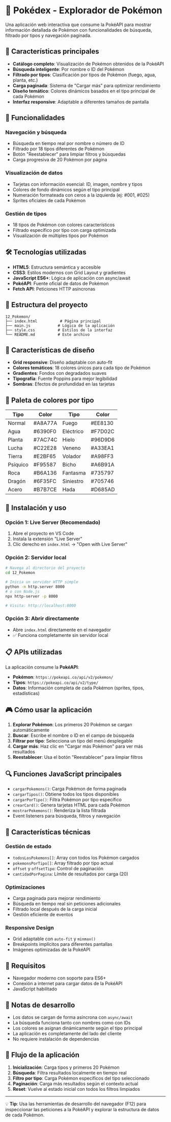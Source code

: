 # 🔴 Pokédex - Explorador de Pokémon

Una aplicación web interactiva que consume la PokéAPI para mostrar información detallada de Pokémon con funcionalidades de búsqueda, filtrado por tipos y navegación paginada.

## 🎯 Características principales

- **Catálogo completo**: Visualización de Pokémon obtenidos de la PokéAPI
- **Búsqueda inteligente**: Por nombre o ID del Pokémon
- **Filtrado por tipos**: Clasificación por tipos de Pokémon (fuego, agua, planta, etc.)
- **Carga paginada**: Sistema de "Cargar más" para optimizar rendimiento
- **Diseño temático**: Colores dinámicos basados en el tipo principal de cada Pokémon
- **Interfaz responsive**: Adaptable a diferentes tamaños de pantalla

## 🚀 Funcionalidades

### Navegación y búsqueda
- Búsqueda en tiempo real por nombre o número de ID
- Filtrado por 18 tipos diferentes de Pokémon
- Botón "Reestablecer" para limpiar filtros y búsquedas
- Carga progresiva de 20 Pokémon por página

### Visualización de datos
- Tarjetas con información esencial: ID, imagen, nombre y tipos
- Colores de fondo dinámicos según el tipo principal
- Numeración formateada con ceros a la izquierda (ej: #001, #025)
- Sprites oficiales de cada Pokémon

### Gestión de tipos
- 18 tipos de Pokémon con colores característicos
- Filtrado específico por tipo con carga optimizada
- Visualización de múltiples tipos por Pokémon

## 🛠️ Tecnologías utilizadas

- **HTML5**: Estructura semántica y accesible
- **CSS3**: Estilos modernos con Grid Layout y gradientes
- **JavaScript ES6+**: Lógica de aplicación con async/await
- **PokéAPI**: Fuente oficial de datos de Pokémon
- **Fetch API**: Peticiones HTTP asíncronas

## 📁 Estructura del proyecto

```
12_Pokemon/
├── index.html          # Página principal
├── main.js            # Lógica de la aplicación
├── style.css          # Estilos de la interfaz
└── README.md          # Este archivo
```

## 🎨 Características de diseño

- **Grid responsive**: Diseño adaptable con auto-fit
- **Colores temáticos**: 18 colores únicos para cada tipo de Pokémon
- **Gradientes**: Fondos con degradados suaves
- **Tipografía**: Fuente Poppins para mejor legibilidad
- **Sombras**: Efectos de profundidad en las tarjetas

## 🎨 Paleta de colores por tipo

| Tipo | Color | Tipo | Color |
|------|-------|------|-------|
| Normal | #A8A77A | Fuego | #EE8130 |
| Agua | #6390F0 | Eléctrico | #F7D02C |
| Planta | #7AC74C | Hielo | #96D9D6 |
| Lucha | #C22E28 | Veneno | #A33EA1 |
| Tierra | #E2BF65 | Volador | #A98FF3 |
| Psíquico | #F95587 | Bicho | #A6B91A |
| Roca | #B6A136 | Fantasma | #735797 |
| Dragón | #6F35FC | Siniestro | #705746 |
| Acero | #B7B7CE | Hada | #D685AD |

## 🔧 Instalación y uso

### Opción 1: Live Server (Recomendado)
1. Abre el proyecto en VS Code
2. Instala la extensión "Live Server"
3. Clic derecho en `index.html` → "Open with Live Server"

### Opción 2: Servidor local
```bash
# Navega al directorio del proyecto
cd 12_Pokemon

# Inicia un servidor HTTP simple
python -m http.server 8000
# o con Node.js
npx http-server -p 8000

# Visita: http://localhost:8000
```

### Opción 3: Abrir directamente
- Abre `index.html` directamente en el navegador
- ✅ Funciona completamente sin servidor local

## 📋 APIs utilizadas

La aplicación consume la **PokéAPI**:
- **Pokémon**: `https://pokeapi.co/api/v2/pokemon/`
- **Tipos**: `https://pokeapi.co/api/v2/type/`
- **Datos**: Información completa de cada Pokémon (sprites, tipos, estadísticas)

## 🎮 Cómo usar la aplicación

1. **Explorar Pokémon**: Los primeros 20 Pokémon se cargan automáticamente
2. **Buscar**: Escribe el nombre o ID en el campo de búsqueda
3. **Filtrar por tipo**: Selecciona un tipo del menú desplegable
4. **Cargar más**: Haz clic en "Cargar más Pokémon" para ver más resultados
5. **Reestablecer**: Usa el botón "Reestablecer" para limpiar filtros

## 🔍 Funciones JavaScript principales

- `cargarPokemons()`: Carga Pokémon de forma paginada
- `cargarTipos()`: Obtiene todos los tipos disponibles
- `cargarPorTipo()`: Filtra Pokémon por tipo específico
- `crearCard()`: Genera tarjetas HTML para cada Pokémon
- `mostrarPokemons()`: Renderiza la lista filtrada
- Event listeners para búsqueda, filtros y navegación

## 🎯 Características técnicas

### Gestión de estado
- `todosLosPokemons[]`: Array con todos los Pokémon cargados
- `pokemonsPorTipo[]`: Array filtrado por tipo actual
- `offset` y `offsetTipo`: Control de paginación
- `cantidadPorPagina`: Límite de resultados por carga (20)

### Optimizaciones
- Carga paginada para mejorar rendimiento
- Búsqueda en tiempo real sin peticiones adicionales
- Filtrado local después de la carga inicial
- Gestión eficiente de eventos

### Responsive Design
- Grid adaptable con `auto-fit` y `minmax()`
- Breakpoints implícitos para diferentes pantallas
- Imágenes optimizadas de la PokéAPI

## 🚨 Requisitos

- Navegador moderno con soporte para ES6+
- Conexión a internet para cargar datos de la PokéAPI
- JavaScript habilitado

## 📝 Notas de desarrollo

- Los datos se cargan de forma asíncrona con `async/await`
- La búsqueda funciona tanto con nombres como con IDs
- Los colores se asignan dinámicamente según el tipo principal
- La aplicación es completamente del lado del cliente
- No requiere instalación de dependencias

## 🔄 Flujo de la aplicación

1. **Inicialización**: Carga tipos y primeros 20 Pokémon
2. **Búsqueda**: Filtra resultados localmente en tiempo real
3. **Filtro por tipo**: Carga Pokémon específicos del tipo seleccionado
4. **Paginación**: Carga más resultados según el contexto actual
5. **Reset**: Vuelve al estado inicial con todos los filtros limpiados

---

💡 **Tip**: Usa las herramientas de desarrollo del navegador (F12) para inspeccionar las peticiones a la PokéAPI y explorar la estructura de datos de cada Pokémon.